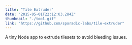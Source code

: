 ```yaml
---
title: "Tile Extruder"
date: "2015-05-01T22:12:03.284Z"
thumbnail: "./tool.gif"
link: "https://github.com/sporadic-labs/tile-extruder"
---
```


A tiny Node app to extrude tilesets to avoid bleeding issues.
